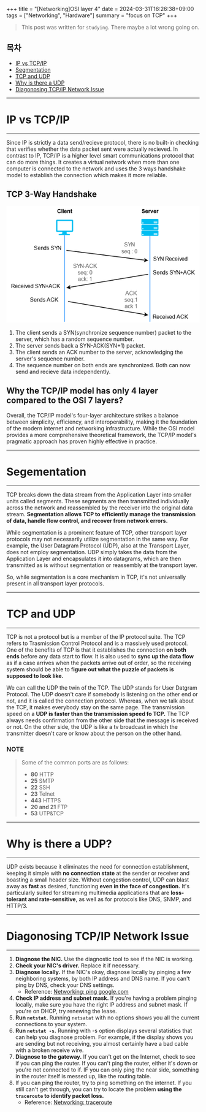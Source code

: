 +++
title = "[Networking]OSI layer 4"
date = 2024-03-31T16:26:38+09:00
tags = ["Networking", "Hardware"]
summary = "focus on TCP"
+++
> This post was written for `studying`. There maybe a lot wrong going on.

## 목차
* [IP vs TCP/IP](#ip-vs-tcpip)
* [Segmentation](#segementation)
* [TCP and UDP](#tcp-and-udp)
* [Why is there a UDP](#why-is-there-a-udp)
* [Diagonosing TCP/IP Network Issue](#diagonosing-tcpip-network-issue)

---

# IP vs TCP/IP
---

Since IP is strictly a data send/recieve protocol, there is no built-in checking that verifies whether the data packet sent were actually recieved. In contrast to IP, TCP/IP is a higher level smart communications protocol that can do more things. It creates a virtual network when more than one computer is connected to the network and uses the 3 ways handshake model to establish the connection which makes it more reliable.

## TCP 3-Way Handshake

![3wayhandshake](/images/posts/3way.png)

1. The client sends a SYN(synchronize sequence number) packet to the server, which has a random sequence number.
2. The server sends back a SYN-ACK(SYN+1) packet.
3. The client sends an ACK number to the server, acknowledging the server's sequence number.
4. The sequence number on both ends are synchronized. Both can now send and recieve data independently.

## Why the TCP/IP model has only 4 layer compared to the OSI 7 layers?

Overall, the TCP/IP model's four-layer architecture strikes a balance between simplicity, efficiency, and interoperability, making it the foundation of the modern internet and networking infrastructure. While the OSI model provides a more comprehensive theoretical framework, the TCP/IP model's pragmatic approach has proven highly effective in practice.

---

# Segementation
---

TCP breaks down the data stream from the Application Layer into smaller units called segments. These segments are then transmitted individually across the network and reassembled by the receiver into the original data stream. **Segmentation allows TCP to efficiently manage the transmission of data, handle flow control, and recover from network errors.**

While segmentation is a prominent feature of TCP, other transport layer protocols may not necessarily utilize segmentation in the same way. For example, the User Datagram Protocol (UDP), also at the Transport Layer, does not employ segmentation. UDP simply takes the data from the Application Layer and encapsulates it into datagrams, which are then transmitted as is without segmentation or reassembly at the transport layer.

So, while segmentation is a core mechanism in TCP, it's not universally present in all transport layer protocols.

---

# TCP and UDP
---

TCP is not a protocol but is a member of the IP protocol suite. The TCP refers to Trasmission Control Protocol and is a massively used protocol. One of the benefits of TCP is that it establishes the connection **on both ends** before any data start to flow. It is also used to **sync up the data flow** as if a case arrives when the packets arrive out of order, so the receiving system should be able to f**igure out what the puzzle of packets is supposed to look like.**

We can call the UDP the twin of the TCP. The UDP stands for User Datgram Protocol. The UDP doesn't care if somebody is listening on the other end or not, and it is called the connection protocol. Whereas, when we talk about the TCP, it makes everybody stay on the same page. The transmission speed on a **UDP is faster than the transmission speed fo TCP.** The TCP always needs confirmation from the other side that the message is received or not. On the other side, the UDP is like a tv broadcast in which the transmitter doesn't care or know about the person on the other hand.

### NOTE
> Some of the common ports are as follows:
> - **80** HTTP
> - **25** SMTP
> - **22** SSH
> - **23** Telnet
> - **443** HTTPS
> - **20 and 21** FTP
> - **53** UTP&TCP

---

# Why is there a UDP?
---

UDP exists because it eliminates the need for connection establishment, keeping it simple with **no connection state** at the sender or receiver and boasting a small header size. Without congestion control, UDP can blast away as **fast** as desired, functioning **even in the face of congestion.** It's particularly suited for streaming multimedia applications that are **loss-tolerant and rate-sensitive**, as well as for protocols like DNS, SNMP, and HTTP/3.

---

# Diagonosing TCP/IP Network Issue 
---

1. **Diagnose the NIC.** Use the diagnostic tool to see if the NIC is working.
2. **Check your NIC's driver.** Replace it if necessary.
3. **Diagnose locally.** If the NIC's okay, diagnose locally by pinging a few neighboring systems, by both IP address and DNS name. If you can't ping by DNS, check your DNS settings.
    * Reference: [Networking: ping google.com][link1]
4. **Check IP address and subnet mask.** If you're having a problem pinging locally, make sure you have the right IP address and subnet mask. If you're on DHCP, try renewing the lease.
5. **Run `netstat`.** Running `netsatat` with no options shows you all the current connections to your system. 
6. **Run `netstat -s`.** Running with -s option displays several statistics that can help you diagnose problem. For example, if the display shows you are sending but not receiving, you almost certainly have a bad cable with a broken receive wire. 
7. **Diagnose to the gateway.** If you can't get on the Internet, check to see if you can ping the router. If you can't ping the router, either it's down or you're not connected to if. IF you can only ping the near side, something in the router itself is messed up, like the routing table. 
8. If you can ping the router, try to ping something on the internet. If you still can't get through, you can try to locate the problem **using the `traceroute` to identify packet loss.** 
    * Reference: [Networking: traceroute][link]

[link1]:https://domicmeia.github.io/post/google/
[link]:https://domicmeia.github.io/post/traceroute/